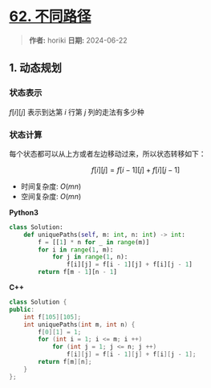 # [62. 不同路径](https://leetcode.cn/problems/unique-paths/description/)

> **作者:** horiki
> **日期:** 2024-06-22

## 1. 动态规划

### 状态表示

$f[i][j]$ 表示到达第 $i$ 行第 $j$ 列的走法有多少种

### 状态计算

每个状态都可以从上方或者左边移动过来，所以状态转移如下：

$$
	f[i][j] = f[i - 1][j] + f[i][j - 1]
$$

- 时间复杂度: $O(mn)$
- 空间复杂度: $O(mn)$

**Python3**

```python
class Solution:
    def uniquePaths(self, m: int, n: int) -> int:
        f = [[1] * n for _ in range(m)]
        for i in range(1, m):
            for j in range(1, n):
                f[i][j] = f[i - 1][j] + f[i][j - 1]
        return f[m - 1][n - 1]
```

**C++**

```C++
class Solution {
public:
    int f[105][105];
    int uniquePaths(int m, int n) {
        f[0][1] = 1;
        for (int i = 1; i <= m; i ++)
            for (int j = 1; j <= n; j ++)
                f[i][j] = f[i - 1][j] + f[i][j - 1];
        return f[m][n];
    }
};
```